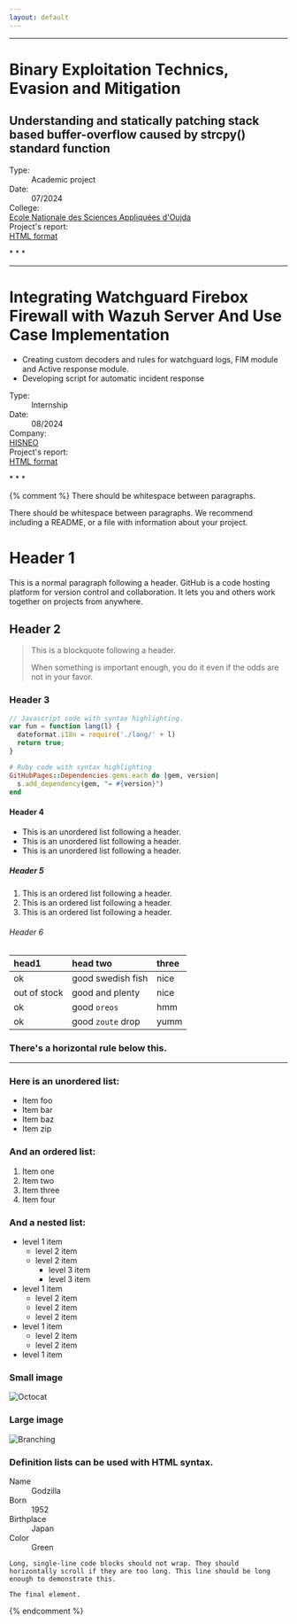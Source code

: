```yaml
---
layout: default
---
```


* * *
# Binary Exploitation Technics, Evasion and Mitigation
## Understanding and statically patching stack based buffer-overflow caused by strcpy() standard function
<dl>
<dt>Type:</dt>
<dd>Academic project</dd>
<dt>Date:</dt>
<dd>07/2024</dd>
<dt>College:</dt>
<a href="http://ensao.ump.ma"> Ecole Nationale des Sciences Appliquées d'Oujda</a>
<dt>Project's report:</dt>
<a href="https://hrfess.github.io/projects/webRepportBinaryExp.htm">HTML format</a>
</dl>
* * *

* * *
# Integrating Watchguard Firebox Firewall with Wazuh Server And Use Case Implementation
*   Creating custom decoders and rules for watchguard logs, FIM module and Active response module.
*   Developing script for automatic incident response
<dl>
<dt>Type:</dt>
<dd>Internship</dd>
<dt>Date:</dt>
<dd>08/2024</dd>
<dt>Company:</dt>
<a href="https://hisneo.com">HISNEO</a>
<dt>Project's report:</dt>
<a href="#">HTML format</a>
</dl>
* * * 


{% comment %}
There should be whitespace between paragraphs.

There should be whitespace between paragraphs. We recommend including a README, or a file with information about your project.

# Header 1

This is a normal paragraph following a header. GitHub is a code hosting platform for version control and collaboration. It lets you and others work together on projects from anywhere.

## Header 2

> This is a blockquote following a header.
>
> When something is important enough, you do it even if the odds are not in your favor.

### Header 3

```js
// Javascript code with syntax highlighting.
var fun = function lang(l) {
  dateformat.i18n = require('./lang/' + l)
  return true;
}
```

```ruby
# Ruby code with syntax highlighting
GitHubPages::Dependencies.gems.each do |gem, version|
  s.add_dependency(gem, "= #{version}")
end
```

#### Header 4

*   This is an unordered list following a header.
*   This is an unordered list following a header.
*   This is an unordered list following a header.

##### Header 5

1.  This is an ordered list following a header.
2.  This is an ordered list following a header.
3.  This is an ordered list following a header.

###### Header 6

| head1        | head two          | three |
|:-------------|:------------------|:------|
| ok           | good swedish fish | nice  |
| out of stock | good and plenty   | nice  |
| ok           | good `oreos`      | hmm   |
| ok           | good `zoute` drop | yumm  |

### There's a horizontal rule below this.

* * *

### Here is an unordered list:

*   Item foo
*   Item bar
*   Item baz
*   Item zip

### And an ordered list:

1.  Item one
1.  Item two
1.  Item three
1.  Item four

### And a nested list:

- level 1 item
  - level 2 item
  - level 2 item
    - level 3 item
    - level 3 item
- level 1 item
  - level 2 item
  - level 2 item
  - level 2 item
- level 1 item
  - level 2 item
  - level 2 item
- level 1 item

### Small image

![Octocat](https://github.githubassets.com/images/icons/emoji/octocat.png)

### Large image

![Branching](https://guides.github.com/activities/hello-world/branching.png)


### Definition lists can be used with HTML syntax.

<dl>
<dt>Name</dt>
<dd>Godzilla</dd>
<dt>Born</dt>
<dd>1952</dd>
<dt>Birthplace</dt>
<dd>Japan</dd>
<dt>Color</dt>
<dd>Green</dd>
</dl>

```
Long, single-line code blocks should not wrap. They should horizontally scroll if they are too long. This line should be long enough to demonstrate this.
```

```
The final element.
```
{% endcomment %}
